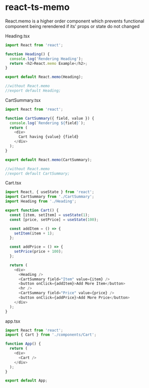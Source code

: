 # react-ts-memo

React.memo is a higher order component which prevents functional component being rerendered if its' props or state do not changed

Heading.tsx

```js
import React from 'react';

function Heading() {
  console.log('Rendering Heading');
  return <h2>React.memo Example</h2>;
}

export default React.memo(Heading);

//without React.memo
//export default Heading;
```

CartSummary.tsx

```js
import React from 'react';

function CartSummary({ field, value }) {
  console.log(`Rendering ${field}`);
  return (
    <div>
      Cart having {value} {field}
    </div>
  );
}

export default React.memo(CartSummary);

//without React.memo
//export default CartSummary;
```

Cart.tsx

```js
import React, { useState } from 'react';
import CartSummary from './CartSummary';
import Heading from './Heading';

export function Cart() {
  const [item, setItem] = useState(1);
  const [price, setPrice] = useState(100);

  const addItem = () => {
    setItem(item + 1);
  };

  const addPrice = () => {
    setPrice(price + 100);
  };

  return (
    <div>
      <Heading />
      <CartSummary field="Item" value={item} />
      <button onClick={addItem}>Add More Item</button>
      <hr />
      <CartSummary field="Price" value={price} />
      <button onClick={addPrice}>Add More Price</button>
    </div>
  );
}
```

app.tsx

```js
import React from 'react';
import { Cart } from './components/Cart';

function App() {
  return (
    <div>
      <Cart />
    </div>
  );
}

export default App;
```

